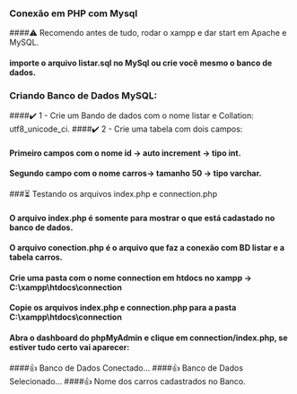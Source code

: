 ### Conexão em PHP com Mysql

####⚠️ Recomendo antes de tudo, rodar o xampp e dar start em Apache e MySQL. 

#### importe o arquivo listar.sql no MySql ou crie você mesmo o banco de dados.

### Criando Banco de Dados MySQL:
####✔️ 1 - Crie um Bando de dados com o nome listar e Collation: utf8_unicode_ci.
####✔️ 2 - Crie uma tabela com dois campos:
####      Primeiro campos com o nome id -> auto increment -> tipo int.
####      Segundo campo com o nome carros-> tamanho 50 -> tipo varchar.

###⏳ Testando os arquivos index.php e connection.php
#### O arquivo index.php é somente para mostrar o que está cadastado no banco de dados.
#### O arquivo conection.php é o arquivo que faz a conexão com BD listar e a tabela carros.
#### Crie uma pasta com o nome connection em htdocs no xampp -> C:\xampp\htdocs\connection
#### Copie os arquivos index.php e connection.php para a pasta C:\xampp\htdocs\connection

#### Abra o dashboard do phpMyAdmin e clique em connection/index.php, se estiver tudo certo vai aparecer:
####👍 Banco de Dados Conectado...
####👍 Banco de Dados Selecionado...
####👍 Nome dos carros cadastrados no Banco.
